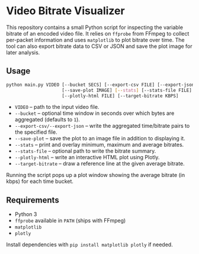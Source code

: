 # Video Bitrate Visualizer

This repository contains a small Python script for inspecting the variable bitrate of
an encoded video file. It relies on `ffprobe` from FFmpeg to collect per-packet
information and uses `matplotlib` to plot bitrate over time. The tool can also
export bitrate data to CSV or JSON and save the plot image for later analysis.

## Usage

```bash
python main.py VIDEO [--bucket SECS] [--export-csv FILE] [--export-json FILE] \
                     [--save-plot IMAGE] [--stats] [--stats-file FILE] \
                     [--plotly-html FILE] [--target-bitrate KBPS]
```

* `VIDEO` – path to the input video file.
* `--bucket` – optional time window in seconds over which bytes are
  aggregated (defaults to `1`).
* `--export-csv/--export-json` – write the aggregated time/bitrate pairs to
  the specified file.
* `--save-plot` – save the plot to an image file in addition to displaying it.
* `--stats` – print and overlay minimum, maximum and average bitrates.
* `--stats-file` – optional path to write the bitrate summary.
* `--plotly-html` – write an interactive HTML plot using Plotly.
* `--target-bitrate` – draw a reference line at the given average bitrate.

Running the script pops up a plot window showing the average bitrate (in kbps)
for each time bucket.

## Requirements

- Python 3
- `ffprobe` available in `PATH` (ships with FFmpeg)
- `matplotlib`
- `plotly`

Install dependencies with `pip install matplotlib plotly` if needed.
